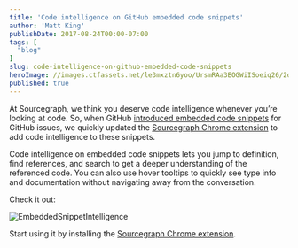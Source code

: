```yaml
---
title: 'Code intelligence on GitHub embedded code snippets'
author: 'Matt King'
publishDate: 2017-08-24T00:00-07:00
tags: [
  "blog"
]
slug: code-intelligence-on-github-embedded-code-snippets
heroImage: //images.ctfassets.net/le3mxztn6yoo/UrsmRAa3EOGWiISoeiq26/2df156407145ac91fc97ca2a055c9417/EmbeddedSnippetIntelligence.gif
published: true
---
```



At Sourcegraph, we think you deserve code intelligence whenever you’re looking at code. So, when GitHub [introduced embedded code snippets](https://github.com/blog/2415-introducing-embedded-code-snippets) for GitHub issues, we quickly updated the [Sourcegraph Chrome extension](https://chrome.google.com/webstore/detail/sourcegraph-for-github/dgjhfomjieaadpoljlnidmbgkdffpack) to add code intelligence to these snippets.

Code intelligence on embedded code snippets lets you jump to definition, find references, and search to get a deeper understanding of the referenced code. You can also use hover tooltips to quickly see type info and documentation without navigating away from the conversation.

Check it out:

![EmbeddedSnippetIntelligence](//images.contentful.com/le3mxztn6yoo/UrsmRAa3EOGWiISoeiq26/2df156407145ac91fc97ca2a055c9417/EmbeddedSnippetIntelligence.gif)

Start using it by installing the [Sourcegraph Chrome extension](https://chrome.google.com/webstore/detail/sourcegraph-for-github/dgjhfomjieaadpoljlnidmbgkdffpack?hl=en).
